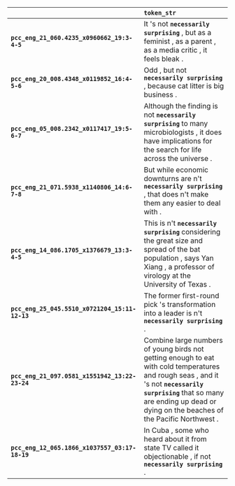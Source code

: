|                                                | `token_str`                                                                                                                                                                                                                            |
|:-----------------------------------------------|:---------------------------------------------------------------------------------------------------------------------------------------------------------------------------------------------------------------------------------------|
| **`pcc_eng_21_060.4235_x0960662_19:3-4-5`**    | It 's not __``necessarily surprising``__ , but as a feminist , as a parent , as a media critic , it feels bleak .                                                                                                                      |
| **`pcc_eng_20_008.4348_x0119852_16:4-5-6`**    | Odd , but not __``necessarily surprising``__ , because cat litter is big business .                                                                                                                                                    |
| **`pcc_eng_05_008.2342_x0117417_19:5-6-7`**    | Although the finding is not __``necessarily surprising``__ to many microbiologists , it does have implications for the search for life across the universe .                                                                           |
| **`pcc_eng_21_071.5938_x1140806_14:6-7-8`**    | But while economic downturns are n't __``necessarily surprising``__ , that does n't make them any easier to deal with .                                                                                                                |
| **`pcc_eng_14_086.1705_x1376679_13:3-4-5`**    | This is n't __``necessarily surprising``__ considering the great size and spread of the bat population , says Yan Xiang , a professor of virology at the University of Texas .                                                         |
| **`pcc_eng_25_045.5510_x0721204_15:11-12-13`** | The former first-round pick 's transformation into a leader is n't __``necessarily surprising``__ .                                                                                                                                    |
| **`pcc_eng_21_097.0581_x1551942_13:22-23-24`** | Combine large numbers of young birds not getting enough to eat with cold temperatures and rough seas , and it 's not __``necessarily surprising``__ that so many are ending up dead or dying on the beaches of the Pacific Northwest . |
| **`pcc_eng_12_065.1866_x1037557_03:17-18-19`** | In Cuba , some who heard about it from state TV called it objectionable , if not __``necessarily surprising``__ .                                                                                                                      |